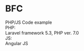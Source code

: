# BFC
PHP/JS Code example <br>
PHP: <br>
Laravel framework 5.3, PHP ver. 7.0  <br>
JS:  <br>
Angular JS
